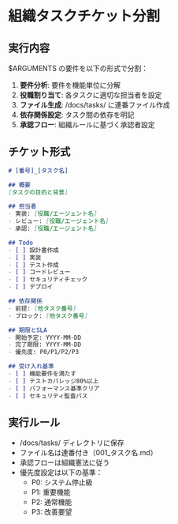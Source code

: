 # 組織タスクチケット分割

## 実行内容
$ARGUMENTS の要件を以下の形式で分割：

1. **要件分析**: 要件を機能単位に分解
2. **役職割り当て**: 各タスクに適切な担当者を設定
3. **ファイル生成**: /docs/tasks/ に連番ファイル作成
4. **依存関係設定**: タスク間の依存を明記
5. **承認フロー**: 組織ルールに基づく承認者設定

## チケット形式
```markdown
# [番号]_[タスク名]

## 概要
[タスクの目的と背景]

## 担当者
- 実装: [役職/エージェント名]
- レビュー: [役職/エージェント名]
- 承認: [役職/エージェント名]

## Todo
- [ ] 設計書作成
- [ ] 実装
- [ ] テスト作成
- [ ] コードレビュー
- [ ] セキュリティチェック
- [ ] デプロイ

## 依存関係
- 前提: [他タスク番号]
- ブロック: [他タスク番号]

## 期限とSLA
- 開始予定: YYYY-MM-DD
- 完了期限: YYYY-MM-DD
- 優先度: P0/P1/P2/P3

## 受け入れ基準
- [ ] 機能要件を満たす
- [ ] テストカバレッジ80%以上
- [ ] パフォーマンス基準クリア
- [ ] セキュリティ監査パス
```

## 実行ルール
- /docs/tasks/ ディレクトリに保存
- ファイル名は連番付き（001_タスク名.md）
- 承認フローは組織憲法に従う
- 優先度設定は以下の基準：
  - P0: システム停止級
  - P1: 重要機能
  - P2: 通常機能
  - P3: 改善要望